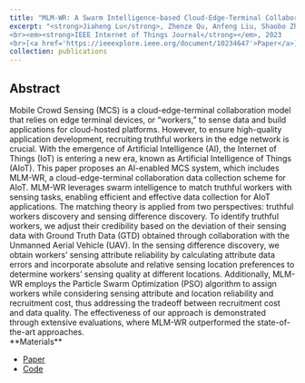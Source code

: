 ```yaml
---
title: "MLM-WR: A Swarm Intelligence-based Cloud-Edge-Terminal Collaboration Data Collection Scheme in The Era of AIoT"
excerpt: "<strong>Jiaheng Lu</strong>, Zhenze Qu, Anfeng Liu, Shaobo Zhang, Neal N. Xiong. 
<br><em><strong>IEEE Internet of Things Journal</strong></em>, 2023
<br>[<a href='https://ieeexplore.ieee.org/document/10234647'>Paper</a>], [<a href='https://github.com/JhengLu/MLM-WR'>Code</a>]"
collection: publications
---
```


[//]: # (**Jiaheng Lu**, Zhenze Qu, Anfeng Liu, Shaobo Zhang, Neal N. Xiong.)

[//]: # (<br>*IEEE Internet of Things Journal*, 2023)

[//]: # (<br>[[Paper]&#40;https://ieeexplore.ieee.org/document/10234647&#41;], [[Code]&#40;https://github.com/JhengLu/MLM-WR&#41;])


<h2>Abstract</h2>
Mobile Crowd Sensing (MCS) is a cloud-edge-terminal collaboration model that relies on edge terminal devices, or “workers,” to sense data and build applications for cloud-hosted platforms. However, to ensure high-quality application development, recruiting truthful workers in the edge network is crucial. With the emergence of Artificial Intelligence (AI), the Internet of Things (IoT) is entering a new era, known as Artificial Intelligence of Things (AIoT). This paper proposes an AI-enabled MCS system, which includes MLM-WR, a cloud-edge-terminal collaboration data collection scheme for AIoT. MLM-WR leverages swarm intelligence to match truthful workers with sensing tasks, enabling efficient and effective data collection for AIoT applications. The matching theory is applied from two perspectives: truthful workers discovery and sensing difference discovery. To identify truthful workers, we adjust their credibility based on the deviation of their sensing data with Ground Truth Data (GTD) obtained through collaboration with the Unmanned Aerial Vehicle (UAV). In the sensing difference discovery, we obtain workers’ sensing attribute reliability by calculating attribute data errors and incorporate absolute and relative sensing location preferences to determine workers’ sensing quality at different locations. Additionally, MLM-WR employs the Particle Swarm Optimization (PSO) algorithm to assign workers while considering sensing attribute and location reliability and recruitment cost, thus addressing the tradeoff between recruitment cost and data quality. The effectiveness of our approach is demonstrated through extensive evaluations, where MLM-WR outperformed the state-of-the-art approaches.

<br>
**Materials**
<ul>
<li><a href="https://ieeexplore.ieee.org/document/10234647">Paper</a></li>
<li><a href="https://github.com/JhengLu/MLM-WR">Code</a></li>
</ul>

